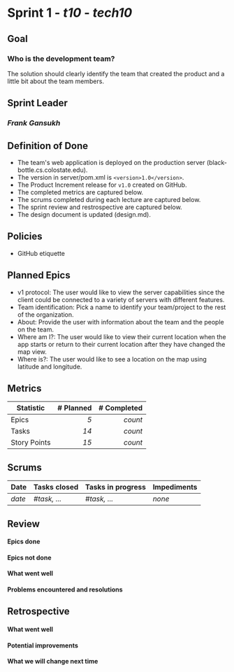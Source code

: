 # Sprint 1 - *t10* - *tech10*

## Goal
### Who is the development team?
The solution should clearly identify the team that created the product and a little bit about the team members.

## Sprint Leader
### *Frank Gansukh*

## Definition of Done

* The team's web application is deployed on the production server (black-bottle.cs.colostate.edu).
* The version in server/pom.xml is `<version>1.0</version>`.
* The Product Increment release for `v1.0` created on GitHub.
* The completed metrics are captured below.
* The scrums completed during each lecture are captured below.
* The sprint review and restrospective are captured below.
* The design document is updated (design.md).


## Policies

* GitHub etiquette


## Planned Epics

- v1 protocol: The user would like to view the server capabilities since the client could be connected to a variety of servers with different features.
- Team identification: Pick a name to identify your team/project to the rest of the organization.
- About: Provide the user with information about the team and the people on the team.
- Where am I?: The user would like to view their current location when the app starts or return to their current location after they have changed the map view.
- Where is?: The user would like to see a location on the map using latitude and longitude.

## Metrics

| Statistic | # Planned | # Completed |
| --- | ---: | ---: |
| Epics | *5* | *count* |
| Tasks |  *14*   | *count* | 
| Story Points |  *15*  | *count* | 


## Scrums

| Date | Tasks closed  | Tasks in progress | Impediments |
| :--- | :--- | :--- | :--- |
| *date* | *#task, ...* | *#task, ...* | *none* | 


## Review

#### Epics done  

#### Epics not done 

#### What went well

#### Problems encountered and resolutions


## Retrospective

#### What went well

#### Potential improvements

#### What we will change next time
